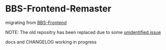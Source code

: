 # BBS-Frontend-Remaster
migrating from [BBS-Frontend](https://git.twtstudio.com/weixinming/bbs-fed-remaster)

NOTE: The old repositry has been replaced due to some [unidentified issue](https://github.com/jpuri/react-draft-wysiwyg/issues/457) 

docs and CHANGELOG working in progress